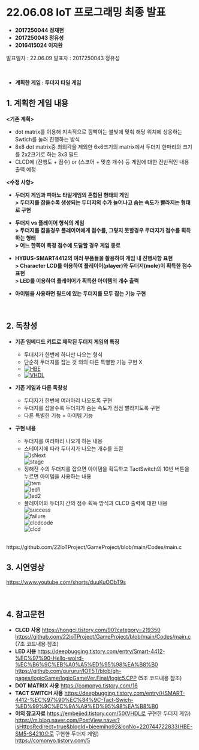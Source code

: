 # **22.06.08 IoT 프로그래밍 최종 발표**

*   **2017250044 정재현**
*   **2017250043 정유성**
*   **2016415024 이지환**

발표일자 : 22.06.09
발표자 : 2017250043 정유성

<br/>

*   **계획한 게임 : 두더지 타일 게임**

## 1. 계획한 게임 내용

**<기존 계획>**
+ dot matrix를 이용해 지속적으로 깜빡이는 불빛에 맞춰 해당 위치에 상응하는 Swtich를 눌러 진행하는 방식
+ 8x8 dot matrix중 최외각을 제외한 6x6크기의 matrix에서 두더지 한마리의 크기를 2x2크기로 하는 3x3 필드
+ CLCD에 (진행도 + 점수) or (스코어 + 맞춘 개수) 등 게임에 대한 전반적인 내용 출력 예정

**<수정 사항>**

+ **두더지 게임과 피아노 타일게임의 혼합된 형태의 게임 <br> > 두더지를 잡을수록 생성되는 두더지의 수가 늘어나고 숨는 속도가 빨라지는 형태로 구현**

+ **두더지 vs 플레이어 형식의 게임 <br>> 두더지를 잡을경우 플레이어에게 점수를, 그렇지 못할경우 두더지가 점수를 획득하는 형태 <br> > 어느 한쪽이 특정 점수에 도달할 경우 게임 종료**

+ **HYBUS-SMART4412의 여러 부품들을 활용하여 게임 내 진행사항 표현 <br> > Character LCD를 이용하여 플레이어(player)와 두더지(mole)이 획득한 점수 표현 <br> > LED를 이용하여 플레이어가 획득한 아이템의 개수 출력**
 
+ **아이템을 사용하면 필드에 있는 두더지를 모두 잡는 기능 구현**

<br/>

## 2. 독창성

+ **기존 임베디드 키트로 제작된 두더지 게임의 특징**
   - 두더지가 한번에 하나만 나오는 형식
   - 단순히 두더지를 잡는 것 외의 다른 특별한 기능 구현 X
   - [![HBE](https://img.youtube.com/vi/2nEwdjs8ClU/0.jpg)](https://www.youtube.com/watch?v=2nEwdjs8ClU&t=21s)
   - [![VHDL](https://www.youtube.com/vi/Xhw7SJYR3zA/0.jpg)](https://www.youtube.com/watch?v=Xhw7SJYR3zA)

+ **기존 게임과 다른 독창성**
   - 두더지가 한번에 여러마리 나오도록 구현
   - 두더지를 잡을수록 두더지가 숨는 속도가 점점 빨라지도록 구현
   - 다른 특별한 기능 = 아이템 기능

+ **구현 내용**
   - 두더지를 여러마리 나오게 하는 내용
   - 스테이지에 따라 두더지가 나오는 개수를 조절      
![isNext](./pic/cap1.JPG)    
![stage](./pic/cap2.JPG)
   - 정해진 수의 두더지를 잡으면 아이템을 획득하고 TactSwitch의 10번 버튼을 누르면 아이템을 사용하는 내용    
![item](./pic/cap3.JPG)    
![led1](./pic/cap8.JPG)    
![led2](./pic/cap9.JPG)
   - 플레이어와 두더지 간의 점수 획득 방식과 CLCD 출력에 대한 내용    
![success](./pic/cap4.JPG)    
![failure](./pic/cap5.JPG)    
![clcdcode](./pic/cap6.JPG)    
![clcd](./pic/cap7.JPG)
<br>
https://github.com/22IoTProject/GameProject/blob/main/Codes/main.c

<br/>

## 3. 시연영상

https://www.youtube.com/shorts/duuKuOObT9s

<br/>

## 4. 참고문헌

+ **CLCD 사용**
    https://hongci.tistory.com/90?category=219350    
    https://github.com/22IoTProject/GameProject/blob/main/Codes/main.c (7조 코드내용 참조)
+ **LED 사용**
    https://deepbugging.tistory.com/entry/Smart-4412-%EC%97%90-Hello-wolrd-%EC%B6%9C%EB%A0%A5%ED%95%98%EA%B8%B0
    https://github.com/gururur/IOT5T/blob/gh-pages/logicGame/logicGameVer.Final/logic5.CPP (5조 코드내용 참조)
+ **DOT MATRIX 사용**
    https://comonyo.tistory.com/16
+ **TACT SWITCH 사용**
    https://deepbugging.tistory.com/entry/HSMART-4412-%EC%97%90%EC%84%9C-Tact-Swich-%ED%99%9C%EC%9A%A9%ED%95%98%EA%B8%B0
+ **이외 참고자료**
    https://embejied.tistory.com/50(VHDL로 구현한 두더지 게임)    
    https://m.blog.naver.com/PostView.naver?isHttpsRedirect=true&blogId=bieemiho92&logNo=220744722833(HBE-SM5-S4210으로 구현한 두더지 게임)    
    https://comonyo.tistory.com/5
